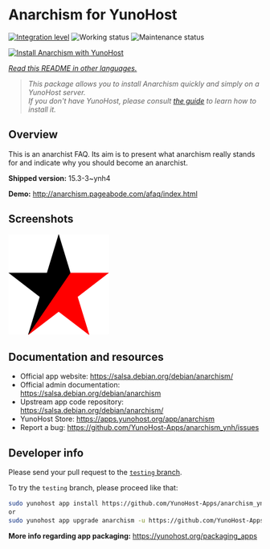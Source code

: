 <!--
N.B.: This README was automatically generated by <https://github.com/YunoHost/apps/tree/master/tools/readme_generator>
It shall NOT be edited by hand.
-->

# Anarchism for YunoHost

[![Integration level](https://apps.yunohost.org/badge/integration/anarchism)](https://ci-apps.yunohost.org/ci/apps/anarchism/)
![Working status](https://apps.yunohost.org/badge/state/anarchism)
![Maintenance status](https://apps.yunohost.org/badge/maintained/anarchism)

[![Install Anarchism with YunoHost](https://install-app.yunohost.org/install-with-yunohost.svg)](https://install-app.yunohost.org/?app=anarchism)

*[Read this README in other languages.](doc/readme/ALL_README.md)*

> *This package allows you to install Anarchism quickly and simply on a YunoHost server.*  
> *If you don't have YunoHost, please consult [the guide](https://yunohost.org/install) to learn how to install it.*

## Overview

This is an anarchist FAQ. Its aim is to present what anarchism really stands for and indicate why you should become an anarchist.

**Shipped version:** 15.3-3~ynh4

**Demo:** <http://anarchism.pageabode.com/afaq/index.html>

## Screenshots

![Screenshot of Anarchism](./doc/screenshots/anarchism.gif)

## Documentation and resources

- Official app website: <https://salsa.debian.org/debian/anarchism/>
- Official admin documentation: <https://salsa.debian.org/debian/anarchism>
- Upstream app code repository: <https://salsa.debian.org/debian/anarchism/>
- YunoHost Store: <https://apps.yunohost.org/app/anarchism>
- Report a bug: <https://github.com/YunoHost-Apps/anarchism_ynh/issues>

## Developer info

Please send your pull request to the [`testing` branch](https://github.com/YunoHost-Apps/anarchism_ynh/tree/testing).

To try the `testing` branch, please proceed like that:

```bash
sudo yunohost app install https://github.com/YunoHost-Apps/anarchism_ynh/tree/testing --debug
or
sudo yunohost app upgrade anarchism -u https://github.com/YunoHost-Apps/anarchism_ynh/tree/testing --debug
```

**More info regarding app packaging:** <https://yunohost.org/packaging_apps>
